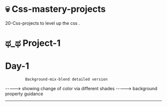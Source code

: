 #  💀  Css-mastery-projects
20-Css-projects to level up the css .
#        ಥ_ಥ  Project-1  
   # Day-1
             Background-mix-blend detailed version
 -----> showing change of color via different shades 
 -----> background property guidance 
   --         --        --        --        --        --        --        --        --        --